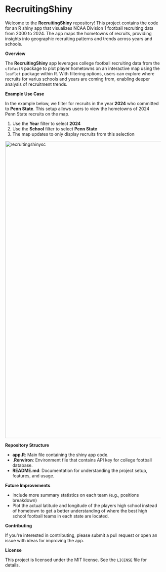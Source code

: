 # RecruitingShiny
Welcome to the **RecruitingShiny** repository! This project contains the code for an R shiny app that visualizes NCAA Division 1 football recruiting data from 2000 to 2024. The app maps the hometowns of recruits, providing insights into geographic recruiting patterns and trends across years and schools. 

**Overview**

The **RecruitingShiny** app leverages college football recruiting data from the `cfbfastR` package to plot player hometowns on an interactive map using the `leaflet` package within R. With filtering options, users can explore where recruits for varius schools and years are coming from, enabling deeper analysis of recruitment trends. 

**Example Use Case**

In the example below, we filter for recruits in the year **2024** who committed to **Penn State**. This setup allows users to view the hometowns of 2024 Penn State recruits on the map. 
1. Use the **Year** filter to select **2024**
2. Use the **School** filter to select **Penn State**
3. The map updates to only display recruits from this selection

<img width="959" alt="recruitingshinysc" src="https://github.com/user-attachments/assets/86ead021-c2b1-4d8e-95af-df3af03fb7ee">

**Repository Structure**

- **app.R**: Main file containing the shiny app code.
- **.Renviron**: Environment file that contains API key for college football database.
- **README.md**: Documentation for understanding the project setup, features, and usage.

**Future Improvements**
- Include more summary statistics on each team (e.g., positions breakdown)
- Plot the actual latitude and longitude of the players high school instead of hometown to get a better understanding of where the best high school football teams in each state are located.

**Contributing**

If you're interested in contributing, please submit a pull request or open an issue with ideas for improving the app. 

**License**

This project is licensed under the MIT license. See the `LICENSE` file for details.
